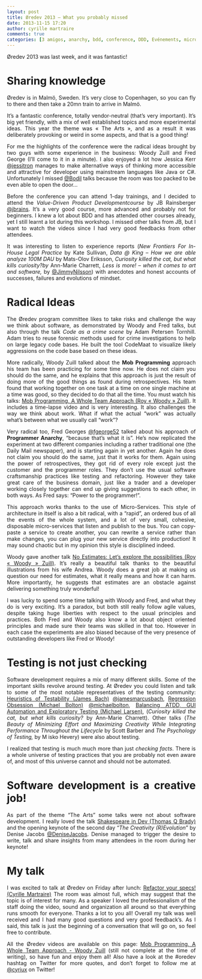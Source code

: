```yaml
---
layout: post
title: Øredev 2013 – What you probably missed
date: 2013-11-15 17:20
author: cyrille martraire
comments: true
categories: [3 amigos, anarchy, bdd, conference, DDD, Evénements, microservices, mob, oredev, Programmation, radical, speaking, specification]
---
```

<p style="text-align: justify;">Øredev 2013 was last week, and it was fantastic!</p>

<h1 style="text-align: justify;"><strong>Sharing knowledge</strong></h1>

<p style="text-align: justify;">Øredev is in Malmö, Sweden. It’s very close to Copenhagen, so you can fly to there and then take a 20mn train to arrive in Malmö.</p>

<p style="text-align: justify;">It’s a fantastic conference, totally vendor-neutral (that’s very important). It’s big yet friendly, with a mix of well established topics and more experimental ideas. This year the theme was « The Arts », and as a result it was deliberately provoking or weird in some aspects, and that is a good thing!</p>

<p style="text-align: justify;">For me the highlights of the conference were the radical ideas brought by two guys with some experience in the business: Woody Zuill and Fred George (I’ll come to it in a minute). I also enjoyed a lot how Jessica Kerr <a href="https://twitter.com/jessitron">@jessitron</a> manages to make alternative ways of thinking more accessible and attractive for developer using mainstream languages like Java or C#. Unfortunately I missed <a href="https://twitter.com/bodil">@Bodil</a> talks because the room was too packed to be even able to open the door…</p>

<p style="text-align: justify;">Before the conference you can attend 1-day trainings, and I decided to attend the <em>Value-Driven Product Developmentcourse </em>by JB Rainsberger <a href="https://twitter.com/jbrains">@jbrains</a>. It’s a very good course, more advanced and probably not for beginners. I knew a lot about BDD and has attended other courses already, yet I still learnt a lot during this workshop. I missed other talks from JB, but I want to watch the videos since I had very good feedbacks from other attendees.</p>

<p style="text-align: justify;">It was interesting to listen to experience reports (<em>New Frontiers For In-House Legal Practice</em> by Kate Sullivan, <em>Data @ King – How we are able analyze 100M DAU</em> by Mats-Olov Eriksson, <em>Curiosity killed the cat, but what kills curiosity?by </em>Ann-Marie Charrett, <em>Less is more! – when it comes to art and software, </em>by <a href="https://twitter.com/JimmyNilsson">@JimmyNilsson</a>) with anecdotes and honest accounts of successes, failures and evolutions of mindset.</p>

<h1 style="text-align: justify;"><strong>Radical Ideas</strong></h1>

<p style="text-align: justify;">The Øredev program committee likes to take risks and challenge the way we think about software, as demonstrated by Woody and Fred talks, but also through the talk <em>Code as a crime scene</em> by Adam Petersen Tornhill. Adam tries to reuse forensic methods used for crime investigations to help on large legacy code bases. He built the tool CodeMaat to visualize likely aggressions on the code base based on these ideas.</p>

<p style="text-align: justify;">More radically, Woody Zuill talked about the <strong>Mob Programming</strong> approach his team has been practicing for some time now. He does not claim you should do the same, and he explains that this approach is just the result of doing more of the good things as found during retrospectives. His team found that working together on one task at a time on one single machine at a time was good, so they decided to do that all the time. You must watch his talks: <a href="http://oredev.org/oredev2013/2013/wed-fri-conference/mob-programming-a-whole-team-approach.html">Mob Programming, A Whole Team Approach (Roy « Woody » Zuill)</a>. It includes a time-lapse video and is very interesting. It also challenges the way we think about work. What if what the actual “work” was actually what’s between what we usually call “work”?</p>

<p style="text-align: justify;">Very radical too, Fred Georges <a href="https://twitter.com/fgeorge52">@fgeorge52</a> talked about his approach of <strong>Programmer Anarchy</strong>, “because that’s what it is”. He’s now replicated the experiment at two different companies including a rather traditional one (the Daily Mail newspaper), and is starting again in yet another. Again he does not claim you should do the same, just that it works for them. Again using the power of retrospectives, they got rid of every role except just the customer and the programmer roles. They don’t use the usual software craftsmanship practices like testing and refactoring. However they take great care of the business domain, just like a trader and a developer working closely together can end up giving suggestions to each other, in both ways. As Fred says: “Power to the programmer!”.</p>

<p style="text-align: justify;">This approach works thanks to the use of Micro-Services. This style of architecture in itself is also a bit radical, with a “rapid”, an ordered bus of all the events of the whole system, and a lot of very small, cohesive, disposable micro-services that listen and publish to the bus. You can copy-paste a service to create another, you can rewrite a service rather than make changes, you can plug your new service directly into production! It may sound chaotic but in my opinion this style is disciplined indeed.</p>

<p style="text-align: justify;">Woody gave another talk <a href="https://vimeo.com/79128724">No Estimates: Let’s explore the possibilities (Roy « Woody » Zuill)</a>. It’s really a beautiful talk thanks to the beautiful illustrations from his wife Andrea. Woody does a great job at making us question our need for estimates, what it really means and how it can harm. More importantly, he suggests that estimates are an obstacle against delivering something truly wonderful!</p>

<p style="text-align: justify;">I was lucky to spend some time talking with Woody and Fred, and what they do is very exciting. It’s a paradox, but both still really follow agile values, despite taking huge liberties with respect to the usual principles and practices. Both Fred and Woody also know a lot about object oriented principles and made sure their teams was skilled in that too. However in each case the experiments are also biased because of the very presence of outstanding developers like Fred or Woody!</p>

<h1 style="text-align: justify;"><strong>Testing is not just checking</strong></h1>

<p style="text-align: justify;">Software development requires a mix of many different skills. Some of the important skills revolve around testing. At Øredev you could listen and talk to some of the most notable representatives of the testing community: <a href="http://oredev.org/oredev2013/2013/wed-fri-conference/heuristics-of-testability.html">Heuristics of Testability (James Bach)</a> <a href="https://twitter.com/jamesmarcusbach">@jamesmarcusbach</a>, <a href="https://vimeo.com/79103608">Regression Obsession (Michael Bolton)</a> <a href="https://twitter.com/michaelbolton">@michaelbolton</a>, <a href="https://www.youtube.com/watch?v=-Vc6VszySqY">Balancing ATDD, GUI Automation and Exploratory Testing (Michael Larsen)</a>, (<em>Curiosity killed the cat, but what kills curiosity?</em> by Ann-Marie Charrett). Other talks (<em>The Beauty of Minimizing Effort and Maximizing Creativity While Integrating Performance Throughout the Lifecycle</em> by Scott Barber and <em>The Psychology of Testing, </em> by M isko Hevery) were also about testing.</p>

<p style="text-align: justify;">I realized that testing is much much more than just <em>checking facts</em>. There is a whole universe of testing practices that you are probably not even aware of, and most of this universe cannot and should not be automated.</p>

<h1 style="text-align: justify;"><strong>Software development is a creative job!</strong></h1>

<p style="text-align: justify;">As part of the theme “The Arts” some talks were not about software development. I really loved the talk <a href="http://oredev.org/oredev2013/2013/wed-fri-conference/shakespeare-in-dev.html">Shakespeare in Dev (Thomas Q Brady)</a> and the opening keynote of the second day “<em>The Creativity (R)Evolution</em>” by Denise Jacobs <a href="https://twitter.com/denisejacobs">@DeniseJacobs</a>. Denise managed to trigger the desire to write, talk and share insights from many attendees in the room during her keynote!</p>

<h1 style="text-align: justify;"><strong>My talk</strong></h1>

<p style="text-align: justify;">I was excited to talk at Øredev on Friday after lunch: <a href="https://vimeo.com/79181633">Refactor your specs! (Cyrille Martraire)</a> The room was almost full, which may suggest that the topic is of interest for many. As a speaker I loved the professionalism of the staff doing the video, sound and organization all around so that everything runs smooth for everyone. Thanks a lot to you all! Overall my talk was well received and I had many good questions and very good feedback’s. As I said, this talk is just the beginning of a conversation that will go on, so feel free to contribute.</p>

<p style="text-align: justify;">All the Øredev videos are available on this page: <a href="https://www.youtube.com/watch?v=5cvaCq1q9_E">Mob Programming, A Whole Team Approach - Woody Zuill</a> (still not complete at the time of writing), so have fun and enjoy them all! Also have a look at the #oredev hashtag on Twitter for more quotes, and don’t forget to follow me at <a href="https://twitter.com/cyriux">@cyriux</a> on Twitter!</p>
